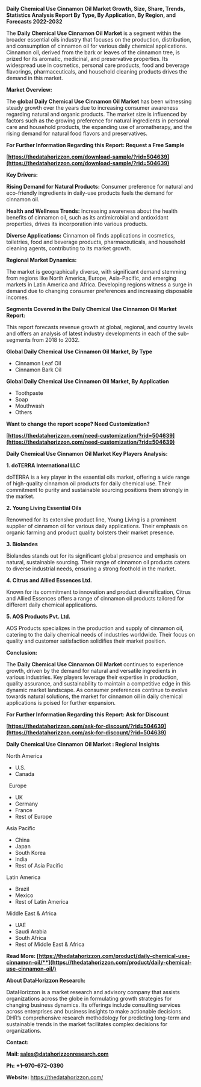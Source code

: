 ﻿**Daily Chemical Use Cinnamon Oil  Market Growth, Size, Share, Trends, Statistics Analysis Report By Type, By Application, By Region, and Forecasts 2022-2032**


The **Daily Chemical Use Cinnamon Oil Market** is a segment within the broader essential oils industry that focuses on the production, distribution, and consumption of cinnamon oil for various daily chemical applications. Cinnamon oil, derived from the bark or leaves of the cinnamon tree, is prized for its aromatic, medicinal, and preservative properties. Its widespread use in cosmetics, personal care products, food and beverage flavorings, pharmaceuticals, and household cleaning products drives the demand in this market.

**Market Overview:**

The **global Daily Chemical Use Cinnamon Oil Market** has been witnessing steady growth over the years due to increasing consumer awareness regarding natural and organic products. The market size is influenced by factors such as the growing preference for natural ingredients in personal care and household products, the expanding use of aromatherapy, and the rising demand for natural food flavors and preservatives. 

**For Further Information Regarding this Report: Request a Free Sample**	

[**https://thedatahorizzon.com/download-sample/?rid=504639](https://thedatahorizzon.com/download-sample/?rid=504639)** 

**Key Drivers:** 

**Rising Demand for Natural Products:** Consumer preference for natural and eco-friendly ingredients in daily-use products fuels the demand for cinnamon oil.

**Health and Wellness Trends:** Increasing awareness about the health benefits of cinnamon oil, such as its antimicrobial and antioxidant properties, drives its incorporation into various products.

**Diverse Applications:** Cinnamon oil finds applications in cosmetics, toiletries, food and beverage products, pharmaceuticals, and household cleaning agents, contributing to its market growth.

**Regional Market Dynamics:** 

The market is geographically diverse, with significant demand stemming from regions like North America, Europe, Asia-Pacific, and emerging markets in Latin America and Africa. Developing regions witness a surge in demand due to changing consumer preferences and increasing disposable incomes. 

**Segments Covered in the Daily Chemical Use Cinnamon Oil Market Report:** 

This report forecasts revenue growth at global, regional, and country levels and offers an analysis of latest industry developments in each of the sub-segments from 2018 to 2032.

**Global Daily Chemical Use Cinnamon Oil Market, By Type**

- Cinnamon Leaf Oil
- Cinnamon Bark Oil

**Global Daily Chemical Use Cinnamon Oil Market, By Application**

- Toothpaste
- Soap
- Mouthwash
- Others

**Want to change the report scope? Need Customization?**

[**https://thedatahorizzon.com/need-customization/?rid=504639](https://thedatahorizzon.com/need-customization/?rid=504639)** 

**Daily Chemical Use Cinnamon Oil Market Key Players Analysis:** 

**1. doTERRA International LLC**

doTERRA is a key player in the essential oils market, offering a wide range of high-quality cinnamon oil products for daily chemical use. Their commitment to purity and sustainable sourcing positions them strongly in the market.

**2. Young Living Essential Oils**

Renowned for its extensive product line, Young Living is a prominent supplier of cinnamon oil for various daily applications. Their emphasis on organic farming and product quality bolsters their market presence.

**3. Biolandes**

Biolandes stands out for its significant global presence and emphasis on natural, sustainable sourcing. Their range of cinnamon oil products caters to diverse industrial needs, ensuring a strong foothold in the market.

**4. Citrus and Allied Essences Ltd.**

Known for its commitment to innovation and product diversification, Citrus and Allied Essences offers a range of cinnamon oil products tailored for different daily chemical applications.

**5. AOS Products Pvt. Ltd.**

AOS Products specializes in the production and supply of cinnamon oil, catering to the daily chemical needs of industries worldwide. Their focus on quality and customer satisfaction solidifies their market position.

**Conclusion:** 

The **Daily Chemical Use Cinnamon Oil Market** continues to experience growth, driven by the demand for natural and versatile ingredients in various industries. Key players leverage their expertise in production, quality assurance, and sustainability to maintain a competitive edge in this dynamic market landscape. As consumer preferences continue to evolve towards natural solutions, the market for cinnamon oil in daily chemical applications is poised for further expansion.

**For Further Information Regarding this Report: Ask for Discount**	

[**https://thedatahorizzon.com/ask-for-discount/?rid=504639](https://thedatahorizzon.com/ask-for-discount/?rid=504639)** 

**Daily Chemical Use Cinnamon Oil Market : Regional Insights**

North America

- U.S.
- Canada

` `Europe

- UK
- Germany
- France
- Rest of Europe

Asia Pacific

- China
- Japan
- South Korea
- India
- Rest of Asia Pacific

Latin America

- Brazil
- Mexico
- Rest of Latin America

Middle East & Africa

- UAE
- Saudi Arabia
- South Africa
- Rest of Middle East & Africa

**Read More: [https://thedatahorizzon.com/product/daily-chemical-use-cinnamon-oil/**](https://thedatahorizzon.com/product/daily-chemical-use-cinnamon-oil/)** 

**About DataHorizzon Research:**

DataHorizzon is a market research and advisory company that assists organizations across the globe in formulating growth strategies for changing business dynamics. Its offerings include consulting services across enterprises and business insights to make actionable decisions. DHR’s comprehensive research methodology for predicting long-term and sustainable trends in the market facilitates complex decisions for organizations.

**Contact:**

**Mail: <sales@datahorizzonresearch.com>**

**Ph:** **+1–970–672–0390**

**Website:** <https://thedatahorizzon.com/>
